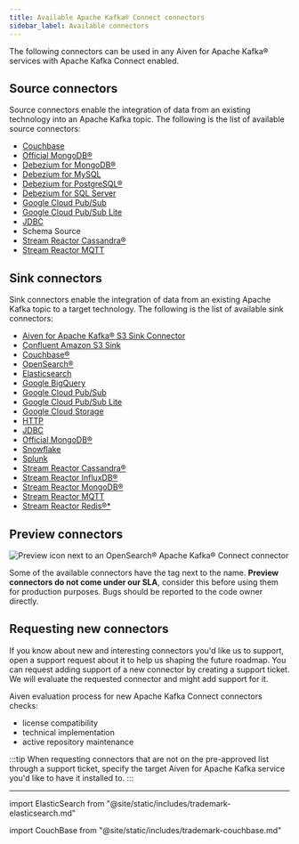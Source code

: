 ```yaml
---
title: Available Apache Kafka® Connect connectors
sidebar_label: Available connectors
---
```


The following connectors can be used in any Aiven for Apache Kafka® services with Apache Kafka Connect enabled.

## Source connectors

Source connectors enable the integration of data from an existing
technology into an Apache Kafka topic. The following is the list of
available source connectors:

-   [Couchbase](https://github.com/couchbase/kafka-connect-couchbase)
-   [Official
    MongoDB®](https://www.mongodb.com/docs/kafka-connector/current/)
-   [Debezium for
    MongoDB®](https://debezium.io/docs/connectors/mongodb/)
-   [Debezium for MySQL](https://debezium.io/docs/connectors/mysql/)
-   [Debezium for PostgreSQL®](/docs/products/kafka/kafka-connect/howto/debezium-source-connector-pg)
-   [Debezium for SQL
    Server](https://debezium.io/docs/connectors/sqlserver/)
-   [Google Cloud
    Pub/Sub](https://github.com/googleapis/java-pubsub-group-kafka-connector/)
-   [Google Cloud Pub/Sub
    Lite](https://github.com/googleapis/java-pubsub-group-kafka-connector/)
-   [JDBC](https://github.com/aiven/jdbc-connector-for-apache-kafka/blob/master/docs/source-connector.md)
-   Schema Source
-   [Stream Reactor
    Cassandra®](https://docs.lenses.io/5.1/connectors/sources/cassandrasourceconnector/)
-   [Stream Reactor
    MQTT](https://docs.lenses.io/5.1/connectors/sources/mqttsourceconnector/)

## Sink connectors

Sink connectors enable the integration of data from an existing Apache
Kafka topic to a target technology. The following is the list of
available sink connectors:

-   [Aiven for Apache Kafka® S3 Sink Connector](/docs/products/kafka/kafka-connect/howto/s3-sink-connector-aiven)
-   [Confluent Amazon S3
    Sink](/docs/products/kafka/kafka-connect/howto/s3-sink-connector-confluent)
-   [Couchbase®](https://github.com/couchbase/kafka-connect-couchbase)
-   [OpenSearch®](/docs/products/kafka/kafka-connect/howto/opensearch-sink)
-   [Elasticsearch](/docs/products/kafka/kafka-connect/howto/elasticsearch-sink)
-   [Google
    BigQuery](https://github.com/confluentinc/kafka-connect-bigquery)
-   [Google Cloud
    Pub/Sub](https://github.com/googleapis/java-pubsub-group-kafka-connector/)
-   [Google Cloud Pub/Sub
    Lite](https://github.com/googleapis/java-pubsub-group-kafka-connector/)
-   [Google Cloud Storage](/docs/products/kafka/kafka-connect/howto/gcs-sink)
-   [HTTP](https://github.com/aiven/http-connector-for-apache-kafka)
-   [JDBC](https://github.com/aiven/jdbc-connector-for-apache-kafka/blob/master/docs/sink-connector.md)
-   [Official
    MongoDB®](https://docs.mongodb.com/kafka-connector/current/)
-   [Snowflake](https://docs.snowflake.net/manuals/user-guide/kafka-connector)
-   [Splunk](https://github.com/splunk/kafka-connect-splunk)
-   [Stream Reactor
    Cassandra®](https://docs.lenses.io/5.1/connectors/sinks/cassandrasinkconnector/)
-   [Stream Reactor
    InfluxDB®](https://docs.lenses.io/5.1/connectors/sinks/influxsinkconnector/)
-   [Stream Reactor
    MongoDB®](https://docs.lenses.io/5.1/connectors/sinks/mongosinkconnector/)
-   [Stream Reactor
    MQTT](https://docs.lenses.io/5.1/connectors/sinks/mqttsinkconnector/)
-   [Stream Reactor
    Redis®*](https://docs.lenses.io/5.1/connectors/sinks/redissinkconnector/)

## Preview connectors

![Preview icon next to an OpenSearch® Apache Kafka® Connect connector](/images/content/products/kafka/kafka-connect/preview-kafka-connect-connectors.png)

Some of the available connectors have the tag next to the name.
**Preview connectors do not come under our SLA**, consider this before
using them for production purposes. Bugs should be reported to the code
owner directly.

## Requesting new connectors

If you know about new and interesting connectors you'd like us to
support, open a support request about it to help us shaping the
future roadmap. You can request adding support of a new connector by
creating a support ticket. We will evaluate the requested connector and
might add support for it.

Aiven evaluation process for new Apache Kafka Connect connectors checks:

-   license compatibility
-   technical implementation
-   active repository maintenance

:::tip
When requesting connectors that are not on the pre-approved list through
a support ticket, specify the target Aiven for Apache Kafka service
you'd like to have it installed to.
:::

------------------------------------------------------------------------

import ElasticSearch from "@site/static/includes/trademark-elasticsearch.md"

<ElasticSearch/>

import CouchBase from "@site/static/includes/trademark-couchbase.md"

<CouchBase/>
